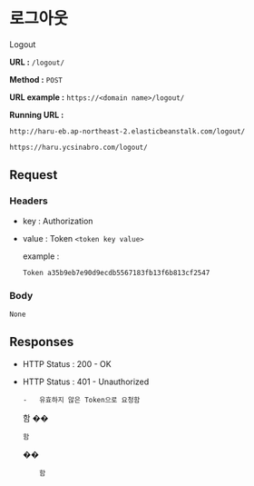 # 로그아웃

Logout

**URL :** `/logout/`

**Method :** `POST`

**URL example :** `https://<domain name>/logout/`

**Running URL :**

`http://haru-eb.ap-northeast-2.elasticbeanstalk.com/logout/`

`https://haru.ycsinabro.com/logout/`

## Request

### Headers

-   key : Authorization
-   value : Token `<token key value>`

    example :

    `Token a35b9eb7e90d9ecdb5567183fb13f6b813cf2547`

### Body

`None`

## Responses

-   HTTP Status : 200 - OK

-   HTTP Status : 401 - Unauthorized

        -   유효하지 않은 Token으로 요청함

    함
    ��

        함

    ��

            함
